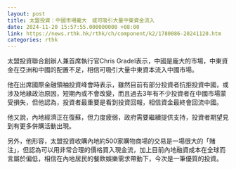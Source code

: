 ```yaml
---
layout: post
title: 太盟投資：中國市場龐大　或可吸引大量中東資金流入
date: 2024-11-20 15:57:55.000000000 +08:00
link: https://news.rthk.hk/rthk/ch/component/k2/1780086-20241120.htm
categories: rthk
---
```


太盟投資聯合創辦人兼首席執行官Chris Gradel表示，中國是龐大的市場，中東資金在亞洲和中國的配置不足，相信可吸引大量中東資本流入中國市場。

他在出席國際金融領袖投資峰會時表示，雖然目前有部分投資者抗拒投資中國，或涉及地緣政治原因，短期內或不會改變，而且過去3年有不少投資者在中國市場蒙受損失，但他認為，投資者最重要是看到投資回報，相信資金最終會回流中國。

他又說，內地經濟正在復蘇，但力度疲弱，政府需要繼續提供支持，投資者期望見到有更多併購活動出現。

另外，他形容，太盟投資收購內地約500家購物商場的交易是一場很大的「賭注」，但認為可以用非常合理的價格買入現金流，加上目前內地融資成本在全球而言屬於偏低，相信在內地居民的餐飲娛樂需求帶動下，今次是一筆優質的投資。
